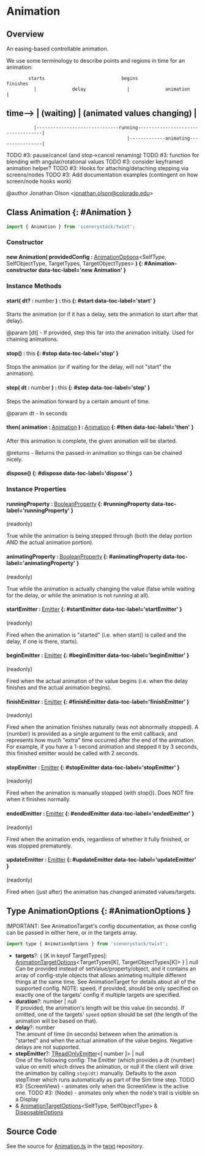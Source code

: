 # Animation

## Overview

An easing-based controllable animation.

We use some terminology to describe points and regions in time for an animation:

            starts                            begins                                finishes
              |             delay               |             animation                |
time--&gt;       |           (waiting)             |     (animated values changing)       |
---------------------------------------------------------------------------------------------------------------------
              |------------------------------running-----------------------------------|
                                                |-------------animating----------------|

TODO #3: pause/cancel (and stop-&gt;cancel renaming)
TODO #3: function for blending with angular/rotational values
TODO #3: consider keyframed animation helper?
TODO #3: Hooks for attaching/detaching stepping via screens/nodes
TODO #3: Add documentation examples (contingent on how screen/node hooks work)

@author Jonathan Olson &lt;jonathan.olson@colorado.edu&gt;

## Class Animation {: #Animation }


```js
import { Animation } from 'scenerystack/twixt';
```
### Constructor

#### new Animation( providedConfig : <span style="font-weight: 400;">[AnimationOptions](../twixt/Animation.md#AnimationOptions)&lt;SelfType, SelfObjectType, TargetTypes, TargetObjectTypes&gt;</span> ) {: #Animation-constructor data-toc-label='new Animation' }

### Instance Methods

#### start( dt? : <span style="font-weight: 400;"><span style="color: hsla(calc(var(--md-hue) + 180deg),80%,40%,1);">number</span></span> ) : <span style="font-weight: 400;"><span style="color: hsla(calc(var(--md-hue) + 180deg),80%,40%,1);">this</span></span> {: #start data-toc-label='start' }

Starts the animation (or if it has a delay, sets the animation to start after that delay).

@param [dt] - If provided, step this far into the animation initially.  Used for chaining animations.

#### stop() : <span style="font-weight: 400;"><span style="color: hsla(calc(var(--md-hue) + 180deg),80%,40%,1);">this</span></span> {: #stop data-toc-label='stop' }

Stops the animation (or if waiting for the delay, will not "start" the animation).

#### step( dt : <span style="font-weight: 400;"><span style="color: hsla(calc(var(--md-hue) + 180deg),80%,40%,1);">number</span></span> ) : <span style="font-weight: 400;"><span style="color: hsla(calc(var(--md-hue) + 180deg),80%,40%,1);">this</span></span> {: #step data-toc-label='step' }

Steps the animation forward by a certain amount of time.

@param dt - In seconds

#### then( animation : <span style="font-weight: 400;">[Animation](../twixt/Animation.md)</span> ) : <span style="font-weight: 400;">[Animation](../twixt/Animation.md)</span> {: #then data-toc-label='then' }

After this animation is complete, the given animation will be started.

@returns - Returns the passed-in animation so things can be chained nicely.

#### dispose() {: #dispose data-toc-label='dispose' }

### Instance Properties

#### runningProperty : <span style="font-weight: 400;">[BooleanProperty](../axon/BooleanProperty.md)</span> {: #runningProperty data-toc-label='runningProperty' }

(readonly)

True while the animation is being stepped through (both the delay portion AND the actual animation portion).

#### animatingProperty : <span style="font-weight: 400;">[BooleanProperty](../axon/BooleanProperty.md)</span> {: #animatingProperty data-toc-label='animatingProperty' }

(readonly)

True while the animation is actually changing the value (false while waiting for the delay, or while the animation
is not running at all).

#### startEmitter : <span style="font-weight: 400;">[Emitter](../axon/Emitter.md)</span> {: #startEmitter data-toc-label='startEmitter' }

(readonly)

Fired when the animation is "started" (i.e. when start() is called and the delay, if one is there, starts).

#### beginEmitter : <span style="font-weight: 400;">[Emitter](../axon/Emitter.md)</span> {: #beginEmitter data-toc-label='beginEmitter' }

(readonly)

Fired when the actual animation of the value begins (i.e. when the delay finishes and the actual animation begins).

#### finishEmitter : <span style="font-weight: 400;">[Emitter](../axon/Emitter.md)</span> {: #finishEmitter data-toc-label='finishEmitter' }

(readonly)

Fired when the animation finishes naturally (was not abnormally stopped). A {number} is provided as a single
argument to the emit callback, and represents how much "extra" time occurred after the end of the animation. For
example, if you have a 1-second animation and stepped it by 3 seconds, this finished emitter would be called with
2 seconds.

#### stopEmitter : <span style="font-weight: 400;">[Emitter](../axon/Emitter.md)</span> {: #stopEmitter data-toc-label='stopEmitter' }

(readonly)

Fired when the animation is manually stopped (with stop()). Does NOT fire when it finishes normally.

#### endedEmitter : <span style="font-weight: 400;">[Emitter](../axon/Emitter.md)</span> {: #endedEmitter data-toc-label='endedEmitter' }

(readonly)

Fired when the animation ends, regardless of whether it fully finished, or was stopped prematurely.

#### updateEmitter : <span style="font-weight: 400;">[Emitter](../axon/Emitter.md)</span> {: #updateEmitter data-toc-label='updateEmitter' }

(readonly)

Fired when (just after) the animation has changed animated values/targets.



## Type AnimationOptions {: #AnimationOptions }


IMPORTANT: See AnimationTarget's config documentation, as those config can be passed in either here, or in
the targets array.

```js
import type { AnimationOptions } from 'scenerystack/twixt';
```


- **targets**?: { [K in keyof TargetTypes]: [AnimationTargetOptions](../twixt/AnimationTarget.md#AnimationTargetOptions)&lt;TargetTypes[K], TargetObjectTypes[K]&gt; } | <span style="color: hsla(calc(var(--md-hue) + 180deg),80%,40%,1);">null</span>
<br>  Can be provided instead of setValue/property/object, and it contains an array of config-style objects that allows
  animating multiple different things at the same time. See AnimationTarget for details about all of the supported
  config.
  NOTE: speed, if provided, should be only specified on exactly one of the targets' config if multiple targets
  are specified.
- **duration**?: <span style="color: hsla(calc(var(--md-hue) + 180deg),80%,40%,1);">number</span> | <span style="color: hsla(calc(var(--md-hue) + 180deg),80%,40%,1);">null</span>
<br>  If provided, the animation's length will be this value (in seconds). If omitted, one of the targets' `speed` option
  should be set (the length of the animation will be based on that).
- **delay**?: <span style="color: hsla(calc(var(--md-hue) + 180deg),80%,40%,1);">number</span>
<br>  The amount of time (in seconds) between when the animation is "started" and when the actual animation of the value
  begins. Negative delays are not supported.
- **stepEmitter**?: [TReadOnlyEmitter](../axon/TEmitter.md#TReadOnlyEmitter)&lt;[ <span style="color: hsla(calc(var(--md-hue) + 180deg),80%,40%,1);">number</span> ]&gt; | <span style="color: hsla(calc(var(--md-hue) + 180deg),80%,40%,1);">null</span>
<br>  One of the following config:
  The Emitter (which provides a dt {number} value on emit) which drives the animation, or null if the client
  will drive the animation by calling `step(dt)` manually.  Defaults to the axon stepTimer which runs automatically
  as part of the Sim time step.
  TODO #3: {ScreenView} - animates only when the ScreenView is the active one.
  TODO #3: {Node} - animates only when the node's trail is visible on a Display
- &amp; [AnimationTargetOptions](../twixt/AnimationTarget.md#AnimationTargetOptions)&lt;SelfType, SelfObjectType&gt; &amp; [DisposableOptions](../axon/Disposable.md#DisposableOptions)




## Source Code

See the source for [Animation.ts](https://github.com/phetsims/twixt/blob/main/js/Animation.ts) in the [twixt](https://github.com/phetsims/twixt) repository.
